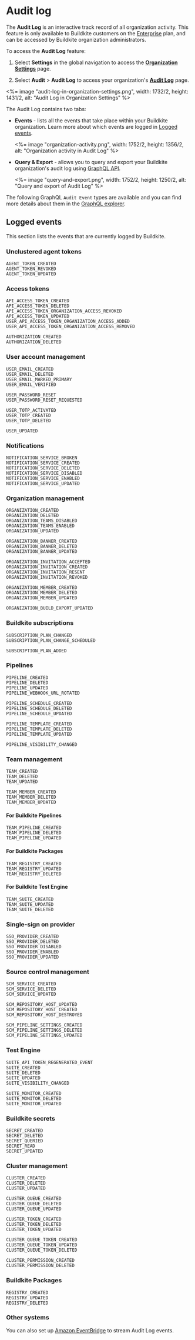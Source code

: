 # Audit log

The **Audit Log** is an interactive track record of all organization activity. This feature is only available to Buildkite customers on the [Enterprise](https://buildkite.com/pricing) plan, and can be accessed by Buildkite organization administrators.

To access the **Audit Log** feature:

1. Select **Settings** in the global navigation to access the [**Organization Settings**](https://buildkite.com/organizations/~/settings) page.

1. Select **Audit** > **Audit Log** to access your organization's [**Audit Log**](https://buildkite.com/organizations/~/audit-log) page.

<%= image "audit-log-in-organization-settings.png", width: 1732/2, height: 1431/2, alt: "Audit Log in Organization Settings" %>

The Audit Log contains two tabs:

- **Events** - lists all the events that take place within your Buildkite organization. Learn more about which events are logged in [Logged events](#logged-events).

    <%= image "organization-activity.png", width: 1752/2, height: 1356/2, alt: "Organization activity in Audit Log" %>

- **Query & Export** - allows you to query and export your Buildkite organization's audit log using [GraphQL API](/docs/graphql-api).

    <%= image "query-and-export.png", width: 1752/2, height: 1250/2, alt: "Query and export of Audit Log" %>

The following GraphQL `Audit Event` types are available and you can find more details about them in the [GraphQL explorer](/docs/apis/graphql-api#getting-started).

## Logged events

This section lists the events that are currently logged by Buildkite.

### Unclustered agent tokens

```
AGENT_TOKEN_CREATED
AGENT_TOKEN_REVOKED
AGENT_TOKEN_UPDATED
```

### Access tokens

```
API_ACCESS_TOKEN_CREATED
API_ACCESS_TOKEN_DELETED
API_ACCESS_TOKEN_ORGANIZATION_ACCESS_REVOKED
API_ACCESS_TOKEN_UPDATED
USER_API_ACCESS_TOKEN_ORGANIZATION_ACCESS_ADDED
USER_API_ACCESS_TOKEN_ORGANIZATION_ACCESS_REMOVED

AUTHORIZATION_CREATED
AUTHORIZATION_DELETED
```

### User account management

```
USER_EMAIL_CREATED
USER_EMAIL_DELETED
USER_EMAIL_MARKED_PRIMARY
USER_EMAIL_VERIFIED

USER_PASSWORD_RESET
USER_PASSWORD_RESET_REQUESTED

USER_TOTP_ACTIVATED
USER_TOTP_CREATED
USER_TOTP_DELETED

USER_UPDATED
```

### Notifications

```
NOTIFICATION_SERVICE_BROKEN
NOTIFICATION_SERVICE_CREATED
NOTIFICATION_SERVICE_DELETED
NOTIFICATION_SERVICE_DISABLED
NOTIFICATION_SERVICE_ENABLED
NOTIFICATION_SERVICE_UPDATED
```

### Organization management

```
ORGANIZATION_CREATED
ORGANIZATION_DELETED
ORGANIZATION_TEAMS_DISABLED
ORGANIZATION_TEAMS_ENABLED
ORGANIZATION_UPDATED

ORGANIZATION_BANNER_CREATED
ORGANIZATION_BANNER_DELETED
ORGANIZATION_BANNER_UPDATED

ORGANIZATION_INVITATION_ACCEPTED
ORGANIZATION_INVITATION_CREATED
ORGANIZATION_INVITATION_RESENT
ORGANIZATION_INVITATION_REVOKED

ORGANIZATION_MEMBER_CREATED
ORGANIZATION_MEMBER_DELETED
ORGANIZATION_MEMBER_UPDATED

ORGANIZATION_BUILD_EXPORT_UPDATED
```

### Buildkite subscriptions

```
SUBSCRIPTION_PLAN_CHANGED
SUBSCRIPTION_PLAN_CHANGE_SCHEDULED

SUBSCRIPTION_PLAN_ADDED
```

### Pipelines

```
PIPELINE_CREATED
PIPELINE_DELETED
PIPELINE_UPDATED
PIPELINE_WEBHOOK_URL_ROTATED

PIPELINE_SCHEDULE_CREATED
PIPELINE_SCHEDULE_DELETED
PIPELINE_SCHEDULE_UPDATED

PIPELINE_TEMPLATE_CREATED
PIPELINE_TEMPLATE_DELETED
PIPELINE_TEMPLATE_UPDATED

PIPELINE_VISIBILITY_CHANGED
```

### Team management

```
TEAM_CREATED
TEAM_DELETED
TEAM_UPDATED

TEAM_MEMBER_CREATED
TEAM_MEMBER_DELETED
TEAM_MEMBER_UPDATED
```

#### For Buildkite Pipelines

```
TEAM_PIPELINE_CREATED
TEAM_PIPELINE_DELETED
TEAM_PIPELINE_UPDATED
```

#### For Buildkite Packages

```
TEAM_REGISTRY_CREATED
TEAM_REGISTRY_UPDATED
TEAM_REGISTRY_DELETED
```

#### For Buildkite Test Engine

```
TEAM_SUITE_CREATED
TEAM_SUITE_UPDATED
TEAM_SUITE_DELETED
```

### Single-sign on provider

```
SSO_PROVIDER_CREATED
SSO_PROVIDER_DELETED
SSO_PROVIDER_DISABLED
SSO_PROVIDER_ENABLED
SSO_PROVIDER_UPDATED
```

### Source control management

```
SCM_SERVICE_CREATED
SCM_SERVICE_DELETED
SCM_SERVICE_UPDATED

SCM_REPOSITORY_HOST_UPDATED
SCM_REPOSITORY_HOST_CREATED
SCM_REPOSITORY_HOST_DESTROYED

SCM_PIPELINE_SETTINGS_CREATED
SCM_PIPELINE_SETTINGS_DELETED
SCM_PIPELINE_SETTINGS_UPDATED
```

### Test Engine

```
SUITE_API_TOKEN_REGENERATED_EVENT
SUITE_CREATED
SUITE_DELETED
SUITE_UPDATED
SUITE_VISIBILITY_CHANGED

SUITE_MONITOR_CREATED
SUITE_MONITOR_DELETED
SUITE_MONITOR_UPDATED
```

### Buildkite secrets

```
SECRET_CREATED
SECRET_DELETED
SECRET_QUERIED
SECRET_READ
SECRET_UPDATED
```

### Cluster management

```
CLUSTER_CREATED
CLUSTER_DELETED
CLUSTER_UPDATED

CLUSTER_QUEUE_CREATED
CLUSTER_QUEUE_DELETED
CLUSTER_QUEUE_UPDATED

CLUSTER_TOKEN_CREATED
CLUSTER_TOKEN_DELETED
CLUSTER_TOKEN_UPDATED

CLUSTER_QUEUE_TOKEN_CREATED
CLUSTER_QUEUE_TOKEN_UPDATED
CLUSTER_QUEUE_TOKEN_DELETED

CLUSTER_PERMISSION_CREATED
CLUSTER_PERMISSION_DELETED
```

### Buildkite Packages

```
REGISTRY_CREATED
REGISTRY_UPDATED
REGISTRY_DELETED
```

### Other systems

You can also set up [Amazon EventBridge](/docs/integrations/amazon-eventbridge) to stream Audit Log events.
